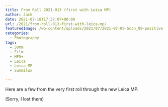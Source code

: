 ```yaml
---
title: From Roll 2021-013 (first with Leica MP)
author: Jack
date: 2021-07-18T17:37:07+00:00
url: /2021/from-roll-013-first-with-leica-mp/
featuredImage: /wp-content/uploads/2021/07/2021-07-09-Scan_09-positive.jpg
categories:
  - Photography
tags:
  - 50mm
  - Film
  - HP5+
  - Leica
  - Leica MP
  - Summilux

---
```


Here are a few from the very first roll through the new Leica MP.


(Sorry, I lost them)


